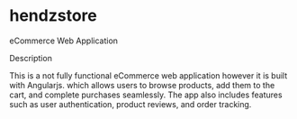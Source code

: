 # hendzstore

eCommerce Web Application

Description

This is a not fully functional eCommerce web application however it is built with Angularjs.
which allows users to browse products, add them to the cart, and complete purchases seamlessly. 
The app also includes features such as user authentication, product reviews, and order tracking.
